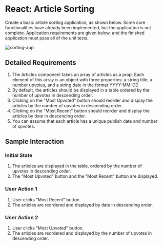 # React: Article Sorting

Create a basic article sorting application, as shown below. 
Some core functionalities have already been implemented, but the application is not complete. 
Application requirements are given below, and the finished application must pass all of the unit tests.

![sorting-app](https://hrcdn.net/s3_pub/istreet-assets/YkVzgbGgMj0cfT9P97s8jg/sorting-articles.gif)

## Detailed Requirements
1. The Articles component takes an array of articles as a prop. Each element of this array is an object with three properties: a string title, a number upvotes, and a string date in the format YYYY-MM-DD.
2. By default, the articles should be displayed in a table ordered by the number of upvotes in descending order.
3. Clicking on the "Most Upvoted" button should reorder and display the articles by the number of upvotes in descending order.
4. Clicking on the "Most Recent" button should reorder and display the articles by date in descending order.
5. You can assume that each article has a unique publish date and number of upvotes.

## Sample Interaction

### Initial State
1. The articles are displayed in the table, ordered by the number of upvotes in descending order.
2. The "Most Upvoted" button and the "Most Recent" button are displayed.

### User Action 1
1. User clicks "Most Recent" button.
2. The articles are reordered and displayed by date in descending order.

### User Action 2
1. User clicks "Most Upvoted" button.
2. The articles are reordered and displayed by the number of upvotes in descending order.
